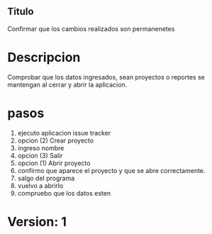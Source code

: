 ## Titulo 
Confirmar que los cambios realizados son permanenetes

# Descripcion
Comprobar que los datos ingresados, sean proyectos o reportes se mantengan al cerrar y abrir la aplicacion.

# pasos 
1. ejecuto aplicacion issue tracker
1. opcion (2) Crear proyecto
1. ingreso nombre
1. opcion (3) Salir
1. opcion (1) Abrir proyecto
1. confirmo que aparece el proyecto y que se abre correctamente.
1. salgo del programa
1. vuelvo a abrirlo
1. compruebo que los datos esten

# Version: 1